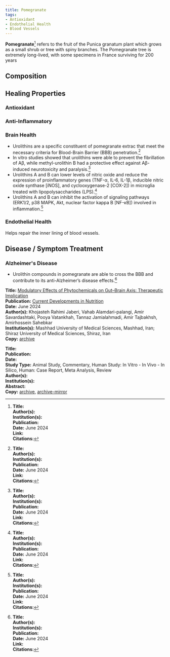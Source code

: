 ```yaml
---
title: Pomegranate
tags:
- Antioxidant
- Endothelial Health
- Blood Vessels
---
```

**Pomegranate**[^1] refers to the fruit of the Punica granatum plant which grows as a small shrub or tree with spiny branches.  The Pomegranate tree is extremely long-lived, with some specimens in France surviving for 200 years

## Composition

## Healing Properties

### Antioxidant

### Anti-Inflammatory

### Brain Health

- Urolithins are a specific constituent of pomegranate extrac that meet the necessary criteria for Blood-Brain Barrier (BBB) penetration.[^1]
- In vitro studies showed that urolithins were able to prevent the fibrillation of Aβ, while methyl-urolithin B had a protective effect against Aβ-induced neurotoxicity and paralysis.[^1]
- Urolithins A and B can lower levels of nitric oxide and reduce the expression of proinflammatory genes (TNF-α, IL-6, IL-1β, inducible nitric oxide synthase [iNOS], and cyclooxygenase-2 [COX-2]) in microglia treated with lipopolysaccharides (LPS).[^1]
- Urolithins A and B can inhibit the activation of signaling pathways (ERK1/2, p38 MAPK, Akt, nuclear factor kappa B [NF-κB]) involved in inflammation.[^1]

### Endothelial Health

Helps repair the inner lining of blood vessels.

## Disease / Symptom Treatment

### Alzheimer's Disease

- Urolithin compounds in pomegranate are able to cross the BBB and contribute to its anti-Alzheimer’s disease effects.[^1]

[^1]: **Title:** <br>**Author(s):**  <br>**Institution(s):** <br>**Publication:** <i></i><br>**Date:** June 2024<br>**Link:** <br>**Citations:**

[^1]: 
**Title:** [Modulatory Effects of Phytochemicals on Gut–Brain Axis: Therapeutic Implication](https://doi.org/10.1016/j.cdnut.2024.103785)<br>
**Publication:** [Current Developments in Nutrition](https://www.sciencedirect.com/journal/current-developments-in-nutrition)<br>
**Date:** June 2024<br>
**Author(s):** Khojasteh Rahimi Jaberi, Vahab Alamdari-palangi, Amir Savardashtaki, Pooya Vatankhah, Tannaz Jamialahmadi, Amir Tajbakhsh, Amirhossein Sahebkar<br>
**Institution(s):** Mashhad University of Medical Sciences, Mashhad, Iran; Shiraz University of Medical Sciences, Shiraz, Iran<br>
**Copy:** [archive](https://bafybeiciveeead2gv5nbf7uuodwksgwmxzackpd7trk6mpmucoptdh45ta.ipfs.w3s.link/Modulatory-Effects-of-Phytochemicals-on-Gut-Brain-_2024_Current-Developments.pdf)

[^2]: 
**Title:** [ ]( )<br>
**Publication:** [ ]( )<br>
**Date:** <br>
**Study Type:** Animal Study, Commentary, Human Study: In Vitro - In Vivo - In Silico, Human: Case Report, Meta Analysis, Review<br>
**Author(s):** <br>
**Institution(s):** <br>
**Abstract:** <br>
**Copy:** [archive](https://ipfs.io/ipfs/), [archive-mirror](https://cloudflare-ipfs.com/ipfs/)
